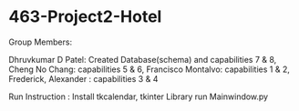 # 463-Project2-Hotel

Group Members:

Dhruvkumar D Patel: Created Database(schema) and capabilities 7 & 8,
Cheng No Chang: capabilities 5 & 6,
Francisco Montalvo: capabilities 1 & 2,
Frederick, Alexander : capabilities 3 & 4


Run Instruction :
Install tkcalendar, tkinter Library
run Mainwindow.py
